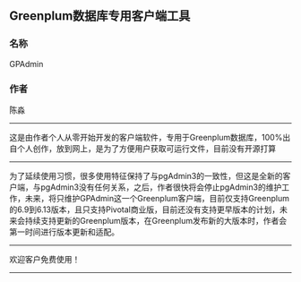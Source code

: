 ## Greenplum数据库专用客户端工具

### 名称

GPAdmin

### 作者

陈淼

****

这是由作者个人从零开始开发的客户端软件，专用于Greenplum数据库，100%出自个人创作，放到网上，是为了方便用户获取可运行文件，目前没有开源打算

****

为了延续使用习惯，很多使用特征保持了与pgAdmin3的一致性，但这是全新的客户端，与pgAdmin3没有任何关系，之后，作者很快将会停止pgAdmin3的维护工作，未来，将只维护GPAdmin这一个Greenplum客户端，目前仅支持Greenplum的6.9到6.13版本，且只支持Pivotal商业版，目前还没有支持更早版本的计划，未来会持续支持更新的Greenplum版本，在Greenplum发布新的大版本时，作者会第一时间进行版本更新和适配。

****

欢迎客户免费使用！

****
